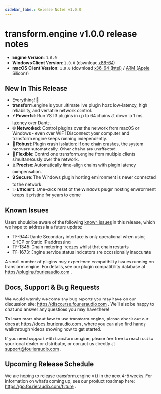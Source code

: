 ```yaml
---
sidebar_label: Release Notes v1.0.0
---
```


# transform.engine v1.0.0 release notes

- **Engine Version**: `1.0.0`
- **Windows Client Version**: `1.0.0` (download 
  [x86-64](https://downloads.fourieraudio.com/transform/latest/FourierTransform-Latest-win32.exe))
- **macOS Client Version**: `1.0.0` (download
  [x86-64 (Intel)](https://downloads.fourieraudio.com/transform/latest/FourierTransform-Latest-x64.zip) /
  [ARM (Apple Silicon)](https://downloads.fourieraudio.com/transform/latest/FourierTransform-Latest-arm64.zip))

## New In This Release
- Everything! 🎉
- **transform**.engine is your ultimate live plugin host: low-latency, high reliability, and versatile network control.
- ⚡ **Powerful**: Run VST3 plugins in up to 64 chains at down to 1 ms latency over Dante.
- 🌐 **Networked**: Control plugins over the network from macOS or Windows - even over WiFi! Disconnect your computer and transform.engine keeps running independently.
- 💪 **Robust**: Plugin crash isolation: if one chain crashes, the system recovers automatically. Other chains are unaffected.
- 🤯 **Flexible**: Control one transform.engine from multiple clients simultaneously over the network.
- ⏳ **Precise**: Automatically time-align chains with plugin latency compensation.
- 🔒 **Secure**: The Windows plugin hosting environment is never connected to the network.
- ✨ **Efficient**: One-click reset of the Windows plugin hosting environment keeps it pristine for years to come.

## Known Issues

Users should be aware of the following [known issues](../manual/known-issues) in this release, which we hope to address in a future update:
* TF-944: Dante Secondary interface is only operational when using DHCP or Static IP addressing
* TF-1345: Chain metering freezes whilst that chain restarts
* TF-1673: Engine service status indicators are occasionally inaccurate

A small number of plugins may experience compatibility issues running on transform.engine.
For details, see our plugin compatibility database at https://plugins.fourieraudio.com .

## Docs, Support & Bug Requests

We would warmly welcome any bug reports you may have on our discussion site:
https://discourse.fourieraudio.com . We’ll also be happy to chat and answer any questions you may
have there!

To learn more about how to use transform.engine, please check out our docs at
https://docs.fourieraudio.com , where you can also find handy walkthrough videos showing how to get
started.

If you need support with transform.engine, please feel free to reach out to your local dealer or
distributor, or contact us directly at support@fourieraudio.com .

## Upcoming Release Schedule

We are hoping to release transform.engine v1.1 in the next 4-8 weeks. For information on what’s
coming up, see our product roadmap here: https://go.fourieraudio.com/future .
